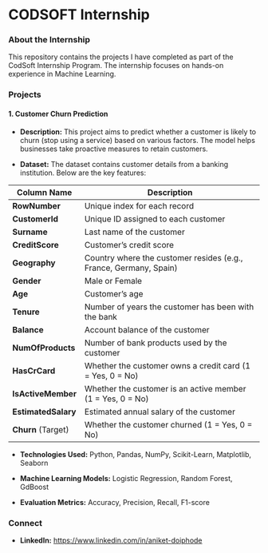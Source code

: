 # CODSOFT Internship

### About the Internship
This repository contains the projects I have completed as part of the CodSoft Internship Program. The internship focuses on hands-on experience in Machine Learning.

### Projects
#### 1. Customer Churn Prediction
- **Description:** This project aims to predict whether a customer is likely to churn (stop using a service) based on various factors. The model helps businesses take proactive measures to retain customers.

- **Dataset:** The dataset contains customer details from a banking institution. Below are the key features:  

| Column Name          | Description |
|----------------------|-------------|
| **RowNumber**        | Unique index for each record |
| **CustomerId**       | Unique ID assigned to each customer |
| **Surname**          | Last name of the customer |
| **CreditScore**      | Customer’s credit score |
| **Geography**        | Country where the customer resides (e.g., France, Germany, Spain) |
| **Gender**           | Male or Female |
| **Age**              | Customer’s age |
| **Tenure**           | Number of years the customer has been with the bank |
| **Balance**          | Account balance of the customer |
| **NumOfProducts**    | Number of bank products used by the customer |
| **HasCrCard**        | Whether the customer owns a credit card (1 = Yes, 0 = No) |
| **IsActiveMember**   | Whether the customer is an active member (1 = Yes, 0 = No) |
| **EstimatedSalary**  | Estimated annual salary of the customer |
| **Churn** (Target)   | Whether the customer churned (1 = Yes, 0 = No) |

- **Technologies Used:** Python, Pandas, NumPy, Scikit-Learn, Matplotlib, Seaborn

- **Machine Learning Models:** Logistic Regression, Random Forest, GdBoost

- **Evaluation Metrics:** Accuracy, Precision, Recall, F1-score


### Connect

- **LinkedIn:** https://www.linkedin.com/in/aniket-doiphode
